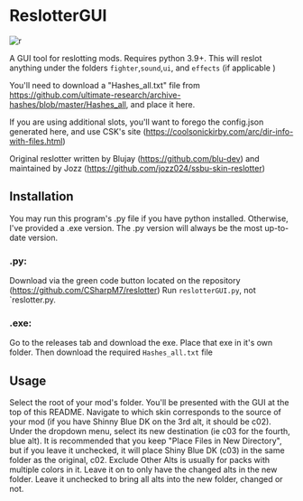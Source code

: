 # ReslotterGUI

![r](https://i.imgur.com/Esyp5Jo.png)

A GUI tool for reslotting mods. Requires python 3.9+. This will reslot anything under the folders `fighter`,`sound`,`ui`, and `effects` (if applicable )

You'll need to download a "Hashes_all.txt" file from https://github.com/ultimate-research/archive-hashes/blob/master/Hashes_all, and place it here.

If you are using additional slots, you'll want to forego the config.json generated here, and use CSK's site (https://coolsonickirby.com/arc/dir-info-with-files.html)

Original reslotter written by Blujay (https://github.com/blu-dev) and maintained by Jozz (https://github.com/jozz024/ssbu-skin-reslotter)

## Installation

You may run this program's .py file if you have python installed. Otherwise, I've provided a .exe version. The .py version will always be the most up-to-date version.

### .py: 
Download via the green code button located on the repository (https://github.com/CSharpM7/reslotter) Run `reslotterGUI.py`, not `reslotter.py.
### .exe:
Go to the releases tab and download the exe. Place that exe in it's own folder. Then download the required `Hashes_all.txt` file

## Usage

Select the root of your mod's folder. You'll be presented with the GUI at the top of this README. Navigate to which skin corresponds to the source of your mod (if you have Shinny Blue DK on the 3rd alt, it should be c02). Under the dropdown menu, select its new destination (ie c03 for the fourth, blue alt). It is recommended that you keep "Place Files in New Directory", but if you leave it unchecked, it will place Shiny Blue DK (c03) in the same folder as the original, c02. Exclude Other Alts is usually for packs with multiple colors in it. Leave it on to only have the changed alts in the new folder. Leave it unchecked to bring all alts into the new folder, changed or not.
